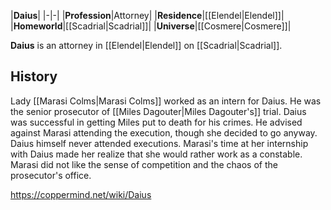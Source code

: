 |**Daius**|
|-|-|
|**Profession**|Attorney|
|**Residence**|[[Elendel\|Elendel]]|
|**Homeworld**|[[Scadrial\|Scadrial]]|
|**Universe**|[[Cosmere\|Cosmere]]|

**Daius** is an attorney in [[Elendel\|Elendel]] on [[Scadrial\|Scadrial]].

## History
Lady [[Marasi Colms\|Marasi Colms]] worked as an intern for Daius. He was the senior prosecutor of [[Miles Dagouter\|Miles Dagouter's]] trial. Daius was successful in getting Miles put to death for his crimes. He advised against Marasi attending the execution, though she decided to go anyway. Daius himself never attended executions.
Marasi's time at her internship with Daius made her realize that she would rather work as a constable. Marasi did not like the sense of competition and the chaos of the prosecutor's office.



https://coppermind.net/wiki/Daius